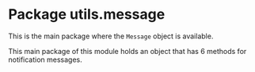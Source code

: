 # Package utils.message

This is the main package where the `Message` object is available.

This main package of this module holds an object that has 6 methods for notification messages.
